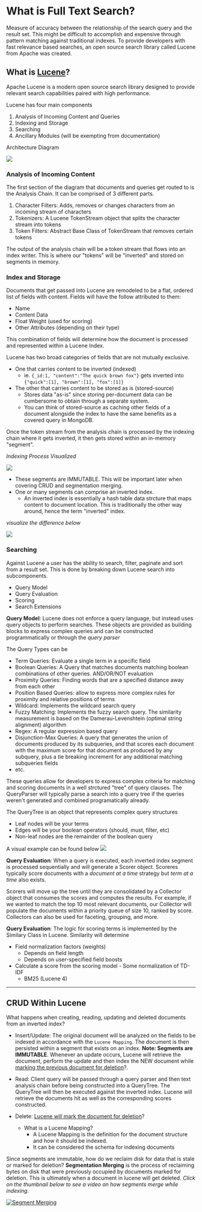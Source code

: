 # What is Full Text Search?
Measure of accuracy between the relationship of the search query and the result set. 
This might be difficult to accomplish and expensive through pattern matching against traditional indexes. 
To provide developers with fast relevance based searches, an open source search library called Lucene from Apache was created. 

## What is [Lucene](http://opensearchlab.otago.ac.nz/paper_10.pdf)?
Apache Lucene is a modern open source search library designed to provide relevant search capabilities paired with high performance.

Lucene has four main components
1. Analysis of Incoming Content and Queries
2. Indexing and Storage
3. Searching
4. Ancillary Modules (will be exempting from documentation)

Architecture Diagram

![](/images/Lucene/architecture.png)


### Analysis of Incoming Content
The first section of the diagram that documents and queries get routed to is the Analysis Chain. It can be comprised of 3 different parts.
1. Character Filters: Adds, removes or changes characters from an incoming stream of characters
2. Tokenizers: A Lucene TokenStream object that splits the character stream into tokens
3. Token Filters: Abstract Base Class of TokenStream that removes certain tokens

The output of the analysis chain will be a token stream that flows into an index writer. This is where our "tokens" will be "inverted" and stored on segments in memory.

### Index and Storage
Documents that get passed into Lucene are remodeled to be a flat, ordered list of fields with content. Fields will have the follow attributed to them:
- Name 
- Content Data
- Float Weight (used for scoring)
- Other Attributes (depending on their type)

This combination of fields will determine how the document is processed and represented within a Lucene Index.

Lucene has two broad categories of fields that are not mutually exclusive.
- One that carries content to be inverted (indexed)
  - ie. `{_id:1, "content":"The quick brown fox"}` gets inverted into `{"quick":[1], "brown":[1], "fox":[1]}`
- The other that carries content to be stored as is (stored-source)
  - Stores data "as-is" since storing per-document data can be cumbersome to obtain through a separate system.
  - You can think of stored-source as caching other fields of a document alongside the index to have the same benefits as a covered query in MongoDB. 

Once the token stream from the analysis chain is processed by the indexing chain where it gets inverted, it then gets stored within an in-memory "segment".

*Indexing Process Visualized*

![](/images/Lucene/IndexingProcess.png)

- These segments are IMMUTABLE. This will be important later when covering CRUD and segmentation merging. 
- One or many segments can comprise an inverted index.
  - An inverted index is essentially a hash table data strcture that maps content to document location. This is traditionally the other way around, hence the term "inverted" index.

*visualize the difference below*

![](/images/Lucene/invertedIndex.png)

### Searching
Against Lucene a user has the ability to search, filter, paginate and sort from a result set. This is done by breaking down Lucene search into subcomponents.
- Query Model
- Query Evaluation
- Scoring
- Search Extensions


**Query Model**:
Lucene does not enforce a query language, but instead uses query objects to perform searches. These objects are provided as building blocks to express complex queries and can be constructed programmatically or through the *query parser*

The Query Types can be
- Term Queries: Evaluate a single term in a specific field
- Boolean Queries: A Query that matches documents matching boolean combinations of other queries. AND/OR/NOT evaluation
- Proximity Queries: Finding words that are a specified distance away from each other
- Position Based Queries: allow to express more complex rules for proximity and relative positions of terms
- Wildcard: Implements the wildcard search query
- Fuzzy Matching: Implements the fuzzy search query. The similarity measurement is based on the Damerau-Levenshtein (optimal string alignment) algorithm
- Regex: A regular expression based query
- Disjunction-Max Queries: A query that generates the union of documents produced by its subqueries, and that scores each document with the maximum score for that document as produced by any subquery, plus a tie breaking increment for any additional matching subqueries
fields
- etc.

These queries allow for developers to express complex criteria for matching and scoring documents in a well strctured "tree" of query clauses. The QueryParser will typically parse a search into a query tree if the queries weren't generated and combined programatically already.

The QueryTree is an object that represents complex query structures
- Leaf nodes will be your terms
- Edges will be your boolean operators (should, must, filter, etc)
- Non-leaf nodes are the remainder of the boolean query

A visual example can be found below
![](/images/Lucene/queryTree.png)

**Query Evaluation**:
When a query is executed, each inverted index segment is processed sequentially and will generate a Scorer object. Scoreres typically score documents with a *document at a time* strategy but *term at a time* also exists. 

Scorers will move up the tree until they are consolidated by a Collector object that consumes the scores and computes the results. For example, if we wanted to match the top 10 most relevant documents, our Collector will populate the documents within a priority queue of size 10, ranked by score. Collectors can also be used for faceting, grouping, and more. 

**Query Evaluation**: The logic for scoring terms is implemented by the Similary Class in Lucene. Similarity will determine
- Field normalization factors (weights)
  - Depends on field length
  - Depends on user-specified field boosts
- Calculate a score from the scoring model - Some normalization of TD-IDF
  - BM25 (Lucene 4)


-----------------------------------------------------------------------------------------------------------------------------------------

## CRUD Within Lucene
What happens when creating, reading, updating and deleted documents from an inverted index?

- Insert/Update: The original document will be analyzed on the fields to be indexed in accordance with the `Lucene Mapping`. The document is then persisted within a segment that exists on an index. **Note: Segments are IMMUTABLE**. Whenever an update occurs, Lucene will retrieve the document, perform the update and then index the NEW document while [marking the previous document for deletion](https://www.elastic.co/blog/lucenes-handling-of-deleted-documents)?.
    
- Read: Client query will be passed through a query parser and then text analysis chain before being constructed into a QueryTree. The QueryTree will then be executed against the inverted index. Lucene will retrieve the documents hit as well as the corresponding scores constructed. 
    
- Delete: [Lucene will mark the document for deletion](https://www.elastic.co/blog/lucenes-handling-of-deleted-documents)?
    
  - What is a Lucene Mapping?
    - A Lucene Mapping is the definition for the document structure and how it should be indexed.
    - It can be considered the schema for indexing documents

Since segments are immutable, how do we reclaim disk for data that is stale or marked for deletion? **Segmentation Merging** is the process of reclaiming bytes on disk that were previously occupied by documents marked for deletion. This is ultimately when a document in lucene will get deleted. 
*Click on the thumbnail below to see a video on how segments merge while indexing.*

[![Segment Merging](/images/Lucene/segmentMerge.png)](https://www.youtube.com/watch?v=YW0bOvLp72E)
